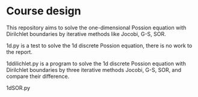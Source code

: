 # Course design
This repository aims to solve the one-dimensional Possion equation with Dirilchlet boundaries by iterative methods like Jocobi, G-S, SOR.

1d.py is a test to solve the 1d discrete Possion equation, there is no work to the report.

1ddilichlet.py is a program to solve the 1d discrete Possion equation with Dirilchlet boundaries by three iterative methods Jocobi, G-S, SOR, and compare their difference.

1dSOR.py 
